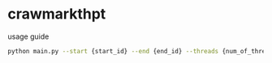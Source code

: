 # crawmarkthpt
usage guide
```bash
python main.py --start {start_id} --end {end_id} --threads {num_of_thread}
```
